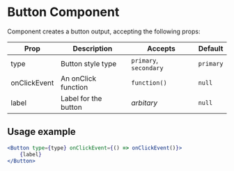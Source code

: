 Button Component
================

Component creates a button output, accepting the following props:

| Prop              | Description           | Accepts                | Default   |
| ----------------- | --------------------- | ---------------------- | --------- |
| type              | Button style type     | `primary`, `secondary` | `primary` |
| onClickEvent      | An onClick function   | `function()`           | `null`    |
| label             | Label for the button  | _arbitary_             | `null`    |

## Usage example

```jsx
<Button type={type} onClickEvent={() => onClickEvent()}>
    {label}
</Button>
```